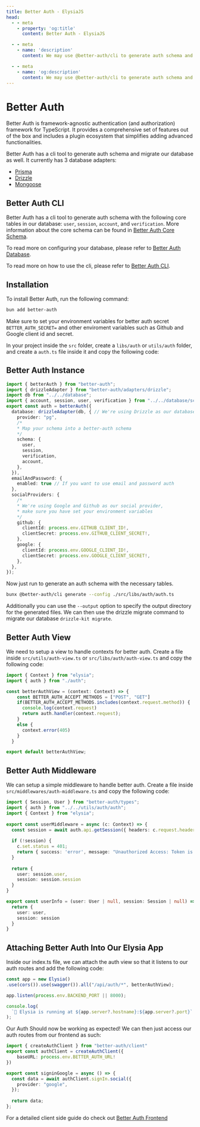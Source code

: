 ```yaml
---
title: Better Auth - ElysiaJS
head:
  - - meta
    - property: 'og:title'
      content: Better Auth - ElysiaJS

  - - meta
    - name: 'description'
      content: We may use @better-auth/cli to generate auth schema and migrate our database as well.

  - - meta
    - name: 'og:description'
      content: We may use @better-auth/cli to generate auth schema and migrate our database as well.
---
```


# Better Auth
Better Auth is framework-agnostic authentication (and authorization) framework for TypeScript. It provides a comprehensive set of features out of the box and includes a plugin ecosystem that simplifies adding advanced functionalities.

Better Auth has a cli tool to generate auth schema and migrate our database as well. It currently has 3 database adapters:

- [Prisma](https://www.prisma.io/)
- [Drizzle](https://orm.drizzle.team/)
- [Mongoose](https://mongoosejs.com/)

## Better Auth CLI
Better Auth has a cli tool to generate auth schema with the following core tables in our database: `user`, `session`, `account`, and `verification`. More information about the core schema can be found in [Better Auth Core Schema](https://www.better-auth.com/docs/concepts/database#core-schema).

To read more on configuring your database, please refer to [Better Auth Database](https://www.better-auth.com/docs/concepts/database).

To read more on how to use the cli, please refer to [Better Auth CLI](https://www.better-auth.com/docs/concepts/cli).

## Installation
To install Better Auth, run the following command:

```bash
bun add better-auth
```

Make sure to set your environment variables for better auth secret `BETTER_AUTH_SECRET=` and other enviroment variables such as Github and Google client id and secret.

In your project inside the `src` folder, create a `libs/auth` or `utils/auth` folder, and create a `auth.ts` file inside it and copy the following code:

## Better Auth Instance

```ts
import { betterAuth } from "better-auth";
import { drizzleAdapter } from "better-auth/adapters/drizzle";
import db from "../../database";
import { account, session, user, verification } from "../../database/schema";
export const auth = betterAuth({
  database: drizzleAdapter(db, { // We're using Drizzle as our database
    provider: "pg",
    /*
    * Map your schema into a better-auth schema
    */
    schema: {
      user,
      session,
      verification,
      account,
    },
  }),
  emailAndPassword: {  
    enabled: true // If you want to use email and password auth
  },
  socialProviders: {
    /*
    * We're using Google and Github as our social provider, 
    * make sure you have set your environment variables
    */
    github: {
      clientId: process.env.GITHUB_CLIENT_ID!,
      clientSecret: process.env.GITHUB_CLIENT_SECRET!,
    },
    google: {
      clientId: process.env.GOOGLE_CLIENT_ID!,
      clientSecret: process.env.GOOGLE_CLIENT_SECRET!,
    },
  },
});

```

Now just run to generate an auth schema with the necessary tables.
``` bash
bunx @better-auth/cli generate --config ./src/libs/auth/auth.ts
``` 
Additionally you can use the `--output` option to specify the output directory for the generated files. We can then use the drizzle migrate command to migrate our database `drizzle-kit migrate`.

## Better Auth View

We need to setup a view to handle contexts for better auth. Create a file inside `src/utils/auth-view.ts` or `src/libs/auth/auth-view.ts` and copy the following code:

```ts
import { Context } from "elysia";
import { auth } from "./auth";

const betterAuthView = (context: Context) => {
    const BETTER_AUTH_ACCEPT_METHODS = ["POST", "GET"]
    if(BETTER_AUTH_ACCEPT_METHODS.includes(context.request.method)) {
      console.log(context.request)
      return auth.handler(context.request);
    }
    else {
      context.error(405)
    }
  }

export default betterAuthView;
```

## Better Auth Middleware

We can setup a simple middleware to handle better auth. Create a file inside `src/middlewares/auth-middleware.ts` and copy the following code:

```ts
import { Session, User } from "better-auth/types";
import { auth } from "../../utils/auth/auth";
import { Context } from "elysia";
 
export const userMiddleware = async (c: Context) => {
  const session = await auth.api.getSession({ headers: c.request.headers });
 
  if (!session) {
    c.set.status = 401;
    return { success: 'error', message: "Unauthorized Access: Token is missing" };
  }
 
  return {
    user: session.user,
    session: session.session
  }
}

export const userInfo = (user: User | null, session: Session | null) => {
  return {
    user: user,
    session: session
  }
}
```

## Attaching Better Auth Into Our Elysia App

Inside our index.ts file, we can attach the auth view so that it listens to our auth routes and add the following code:

```ts
const app = new Elysia()
.use(cors()).use(swagger()).all("/api/auth/*", betterAuthView);

app.listen(process.env.BACKEND_PORT || 8000);

console.log(
  `🦊 Elysia is running at ${app.server?.hostname}:${app.server?.port}`
);
```

Our Auth Should now be working as expected! We can then just access our auth routes from our frontend as such:

```ts
import { createAuthClient } from "better-auth/client"
export const authClient = createAuthClient({
    baseURL: process.env.BETTER_AUTH_URL! 
})

export const signinGoogle = async () => {
  const data = await authClient.signIn.social({
    provider: "google",
  });
  
  return data;
};
```

For a detailed client side guide do check out [Better Auth Frontend](https://www.better-auth.com/docs/concepts/client)